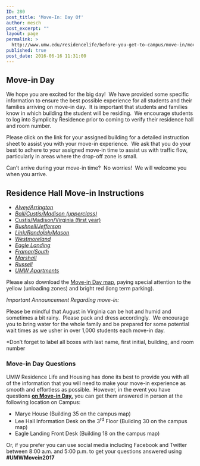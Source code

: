 ```yaml
---
ID: 280
post_title: 'Move-In: Day Of'
author: mesch
post_excerpt: ""
layout: page
permalink: >
  http://www.umw.edu/residencelife/before-you-get-to-campus/move-in/move-in-day-of/
published: true
post_date: 2016-06-16 11:31:00
---
```

<h2>Move-in Day</h2>
We hope you are excited for the big day!  We have provided some specific information to ensure the best possible experience for all students and their families arriving on move-in day.  It is important that students and families know in which building the student will be residing.  We encourage students to log into Symplicity Residence prior to coming to verify their residence hall and room number.

Please click on the link for your assigned building for a detailed instruction sheet to assist you with your move-in experience.  We ask that you do your best to adhere to your assigned move-in time to assist us with traffic flow, particularly in areas where the drop-off zone is small.

Can’t arrive during your move-in time?  No worries!  We will welcome you when you arrive.
<h2>Residence Hall Move-in Instructions</h2>
<ul>
 	<li><a href="http://www.umw.edu/residencelife/wp-content/uploads/sites/30/2016/06/AlveArri-webpage.pdf"><em>Alvey/Arrington</em></a></li>
 	<li><a href="http://www.umw.edu/residencelife/wp-content/uploads/sites/30/2016/06/BallCustMadi-upperclass-webpage.pdf"><em>Ball/Custis/Madison (upperclass)</em></a></li>
 	<li><a href="http://www.umw.edu/residencelife/wp-content/uploads/sites/30/2016/06/CustMadiVirg-first-year-webpage.pdf">Custis/Madison/Virginia (first year)</a></li>
 	<li><a href="http://www.umw.edu/residencelife/wp-content/uploads/sites/30/2016/06/BushJeff-webpage.pdf"><em>Bushnell/Jefferson</em></a></li>
 	<li><a href="http://www.umw.edu/residencelife/wp-content/uploads/sites/30/2016/06/LinkRandMaso-webpage.pdf"><em>Link/Randolph/Mason</em></a></li>
 	<li><a href="http://www.umw.edu/residencelife/wp-content/uploads/sites/30/2016/06/West-webpage.pdf"><em>Westmoreland</em></a></li>
 	<li><a href="http://www.umw.edu/residencelife/wp-content/uploads/sites/30/2016/06/ELEV-webpage.pdf"><em>Eagle Landing</em></a></li>
 	<li><a href="http://www.umw.edu/residencelife/wp-content/uploads/sites/30/2016/06/FramarSouth-webpage.pdf"><em>Framar/South</em></a></li>
 	<li><a href="http://www.umw.edu/residencelife/wp-content/uploads/sites/30/2016/06/Mars-webpage.pdf"><em>Marshall</em></a></li>
 	<li><a href="http://www.umw.edu/residencelife/wp-content/uploads/sites/30/2016/06/Russ-webpage.pdf"><em>Russell</em></a></li>
 	<li><a href="http://www.umw.edu/residencelife/wp-content/uploads/sites/30/2016/06/UMAPT-webpage.pdf"><em>UMW Apartments</em></a></li>
</ul>
Please also download the <a href="http://www.umw.edu/residencelife/wp-content/uploads/sites/30/2016/06/New-map-of-campus.pdf">Move-in Day map</a>, paying special attention to the yellow (unloading zones) and bright red (long term parking).

<em>Important Announcement Regarding move-in:</em>

Please be mindful that August in Virginia can be hot and humid and sometimes a bit rainy.  Please pack and dress accordingly.  We encourage you to bring water for the whole family and be prepared for some potential wait times as we usher in over 1,000 students each move-in day.

*Don’t forget to label all boxes with last name, first initial, building, and room number
<h3>Move-in Day Questions</h3>
UMW Residence Life and Housing has done its best to provide you with all of the information that you will need to make your move-in experience as smooth and effortless as possible.  However, in the event you have questions <strong><u>on Move-in Day,</u></strong> you can get them answered in person at the following location on Campus:
<ul>
 	<li>Marye House (Building 35 on the campus map)</li>
 	<li>Lee Hall Information Desk on the 3<sup>rd</sup> Floor (Building 30 on the campus map)</li>
 	<li>Eagle Landing Front Desk (Building 18 on the campus map)</li>
</ul>
Or, if you prefer you can use social media including Facebook and Twitter between 8:00 a.m. and 5:00 p.m. to get your questions answered using <strong>#UMWMovein2017</strong>